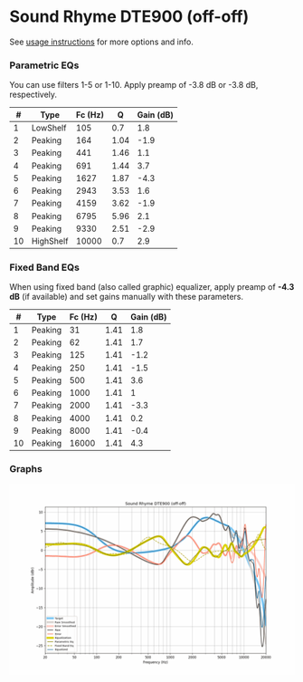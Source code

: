 # Sound Rhyme DTE900 (off-off)
See [usage instructions](https://github.com/jaakkopasanen/AutoEq#usage) for more options and info.

### Parametric EQs
You can use filters 1-5 or 1-10. Apply preamp of -3.8 dB or -3.8 dB, respectively.

|   # | Type      |   Fc (Hz) |    Q |   Gain (dB) |
|-----|-----------|-----------|------|-------------|
|   1 | LowShelf  |       105 | 0.7  |         1.8 |
|   2 | Peaking   |       164 | 1.04 |        -1.9 |
|   3 | Peaking   |       441 | 1.46 |         1.1 |
|   4 | Peaking   |       691 | 1.44 |         3.7 |
|   5 | Peaking   |      1627 | 1.87 |        -4.3 |
|   6 | Peaking   |      2943 | 3.53 |         1.6 |
|   7 | Peaking   |      4159 | 3.62 |        -1.9 |
|   8 | Peaking   |      6795 | 5.96 |         2.1 |
|   9 | Peaking   |      9330 | 2.51 |        -2.9 |
|  10 | HighShelf |     10000 | 0.7  |         2.9 |

### Fixed Band EQs
When using fixed band (also called graphic) equalizer, apply preamp of **-4.3 dB** (if available) and set gains manually with these parameters.

|   # | Type    |   Fc (Hz) |    Q |   Gain (dB) |
|-----|---------|-----------|------|-------------|
|   1 | Peaking |        31 | 1.41 |         1.8 |
|   2 | Peaking |        62 | 1.41 |         1.7 |
|   3 | Peaking |       125 | 1.41 |        -1.2 |
|   4 | Peaking |       250 | 1.41 |        -1.5 |
|   5 | Peaking |       500 | 1.41 |         3.6 |
|   6 | Peaking |      1000 | 1.41 |         1   |
|   7 | Peaking |      2000 | 1.41 |        -3.3 |
|   8 | Peaking |      4000 | 1.41 |         0.2 |
|   9 | Peaking |      8000 | 1.41 |        -0.4 |
|  10 | Peaking |     16000 | 1.41 |         4.3 |

### Graphs
![](./Sound%20Rhyme%20DTE900%20(off-off).png)
